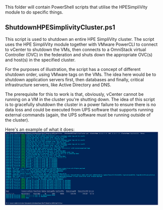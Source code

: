 This folder will contain PowerShell scripts that utilise the HPESimpliVity module to do specific things.

## ShutdownHPESimplivityCluster.ps1

This script is used to shutdown an entire HPE SimpliVity cluster. The script uses the HPE SimpliVity module together with VMware PowerCLI to connect to vCenter to shutdown the VMs, then connects to a OmniStack virtual Controller (OVC) in the federation and shuts down the appropriate OVC(s) and  host(s) in the specified cluster.

For the purposes of illustration, the script has a concept of different shutdown order, using VMware tags on the VMs. The idea here would be to shutdown application servers first, then databases and finally, critical infrastructure servers, like Active Directory and DNS.

The prerequisite for this to work is that, obviously, vCenter cannot be running on a VM in the cluster you're shutting down. The idea of this script is to gracefully shutdown the cluster in a power failure to ensure there is no data loss and could be executed from UPS software that supports running external commands (again, the UPS software must be running outside of the cluster). 

Here's an example of what it does:
![This is what the script looks like](/Media/Image%20037.png)
